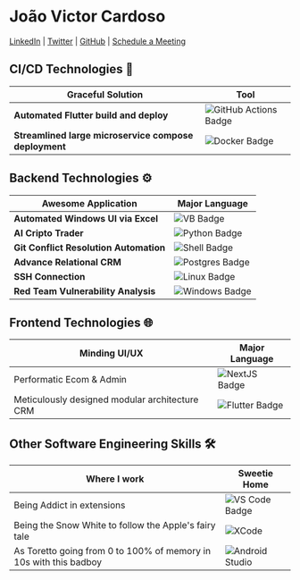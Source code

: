 # João Victor Cardoso

[LinkedIn](https://www.linkedin.com/in/joao-victor-cardoso-a42410111/) | [Twitter](https://twitter.com/jvictorcard) | [GitHub](https://github.com/jvcss) | [Schedule a Meeting](https://calendly.com/joaovictorcardoso/30min)

## CI/CD Technologies 🚀

| Graceful Solution | Tool  |
|-|-|
| **Automated Flutter build and deploy**  | ![GitHub Actions Badge](https://img.shields.io/badge/GitHub%20Actions%20-05122A?style=for-the-badge&logo=github-actions&logoColor=white) | 
| **Streamlined large microservice compose deployment** | ![Docker Badge](https://img.shields.io/badge/-Docker-05122A?style=for-the-badge&logo=docker) |


## Backend Technologies ⚙️

| Awesome Application | Major Language |
|-|-|
| **Automated Windows UI via Excel** | ![VB Badge](https://img.shields.io/badge/-VB-05122A?style=for-the-badge&logo=latex&logoColor=white)|
| **AI Cripto Trader** | ![Python Badge](https://img.shields.io/badge/-Python-05122A?style=for-the-badge&logo=python) |  
| **Git Conflict Resolution Automation** | ![Shell Badge](https://img.shields.io/badge/Shell-05122A?style=for-the-badge&logo=gnu-bash&logoColor=white) |
| **Advance Relational CRM** | ![Postgres Badge](https://img.shields.io/badge/Postgres-05122A?style=for-the-badge&logo=PostgreSQL&logoColor=white) |
| **SSH Connection** | ![Linux Badge](https://img.shields.io/badge/-Linux-05122A?style=for-the-badge&logo=linux&logoColor=white) |
| **Red Team Vulnerability Analysis** | ![Windows Badge](https://img.shields.io/badge/-Windows-05122A?style=for-the-badge&logo=windows&logoColor=white) |

## Frontend Technologies 🌐

| Minding UI/UX | Major Language |
|-|-|
| Performatic Ecom & Admin | ![NextJS Badge](https://img.shields.io/badge/next.js.-05122A?style=for-the-badge&logo=nextdotjs&logoColor=white) |
| Meticulously designed modular architecture CRM | ![Flutter Badge](https://img.shields.io/badge/Flutter-05122A?style=for-the-badge&logo=flutter&logoColor=white) |

## Other Software Engineering Skills 🛠️

| Where I work | Sweetie Home |
|-|-|
| Being Addict in extensions | ![VS Code Badge](https://img.shields.io/badge/-Visual%20Studio%20Code-05122A?style=for-the-badge&logo=visual-studio-code&logoColor=007ACC) |
| Being the Snow White to follow the Apple's fairy tale | ![XCode](https://img.shields.io/badge/XCode-05122A?logo=Apple&style=for-the-badge) |
| As Toretto going from 0 to 100% of memory in 10s with this badboy | ![Android Studio](https://img.shields.io/badge/Android%20Studio-05122A?logo=Android&style=for-the-badge) |
 
